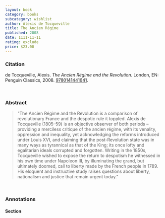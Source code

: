 ```yaml
---
layout: book
category: books
subcategory: wishlist
author: Alexis de Tocqueville
title: The Ancien Régime
published: 2008
date: 1111-11-11
rating: exclude
price: $23.00
---
```


### Citation

de Tocqueville, Alexis. *The Ancien Régime and the Revolution.* London, EN: Penguin Classics, 2008. [9780141441641](https://www.penguinrandomhouse.ca/books/303141/the-ancien-regime-and-the-revolution-by-alexis-de-tocqueville-translated-with-an-introduction-by-gerald-bevan/9780141441641).

<br>

### Abstract

> "The Ancien Régime and the Revolution is a comparison of revolutionary France and the despotic rule it toppled. Alexis de Tocqueville (1805–59) is an objective observer of both periods – providing a merciless critique of the ancien régime, with its venality, oppression and inequality, yet acknowledging the reforms introduced under Louis XVI, and claiming that the post-Revolution state was in many ways as tyrannical as that of the King; its once lofty and egalitarian ideals corrupted and forgotten. Writing in the 1850s, Tocqueville wished to expose the return to despotism he witnessed in his own time under Napoleon III, by illuminating the grand, but ultimately doomed, call to liberty made by the French people in 1789. His eloquent and instructive study raises questions about liberty, nationalism and justice that remain urgent today."

<br>

### Annotations

#### Section

<br>
